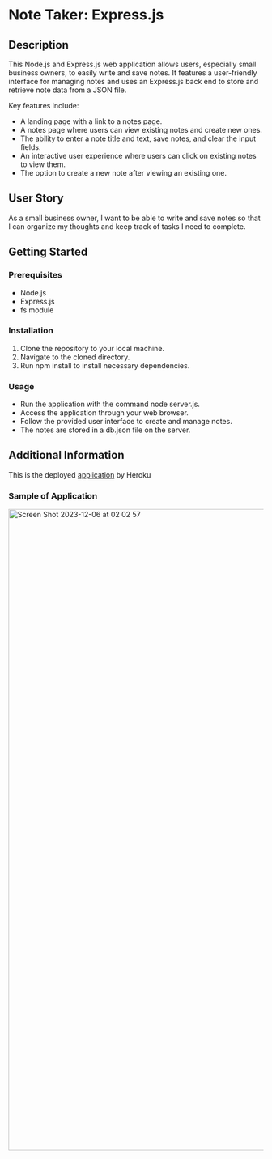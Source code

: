 # Note Taker: Express.js

## Description 

This Node.js and Express.js web application allows users, especially small business owners, to easily write and save notes. It features a user-friendly interface for managing notes and uses an Express.js back end to store and retrieve note data from a JSON file.

Key features include:

- A landing page with a link to a notes page.
- A notes page where users can view existing notes and create new ones.
- The ability to enter a note title and text, save notes, and clear the input fields.
- An interactive user experience where users can click on existing notes to view them.
- The option to create a new note after viewing an existing one.
  
## User Story 
As a small business owner, I want to be able to write and save notes so that I can organize my thoughts and keep track of tasks I need to complete.

## Getting Started 

### Prerequisites
- Node.js
- Express.js
- fs module

### Installation
1. Clone the repository to your local machine.
2. Navigate to the cloned directory.
3. Run npm install to install necessary dependencies.

### Usage
- Run the application with the command node server.js.
- Access the application through your web browser.
- Follow the provided user interface to create and manage notes.
- The notes are stored in a db.json file on the server.


## Additional Information 
This is the deployed [application](https://dashboard.heroku.com/apps/note-tak3r/deploy/github) by Heroku 


### Sample of Application
<img width="1268" alt="Screen Shot 2023-12-06 at 02 02 57" src="https://github.com/ajabadi/Note-Taker/assets/145517793/2217d73b-09ff-4bbe-9357-6a292cdd2e2e">


